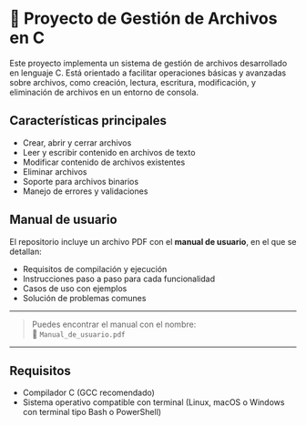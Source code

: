 # 📂 Proyecto de Gestión de Archivos en C

Este proyecto implementa un sistema de gestión de archivos desarrollado en lenguaje C. Está orientado a facilitar operaciones básicas y avanzadas sobre archivos, como creación, lectura, escritura, modificación, y eliminación de archivos en un entorno de consola.

## Características principales

- Crear, abrir y cerrar archivos
- Leer y escribir contenido en archivos de texto
- Modificar contenido de archivos existentes
- Eliminar archivos
- Soporte para archivos binarios
- Manejo de errores y validaciones

## Manual de usuario

El repositorio incluye un archivo PDF con el **manual de usuario**, en el que se detallan:

- Requisitos de compilación y ejecución
- Instrucciones paso a paso para cada funcionalidad
- Casos de uso con ejemplos
- Solución de problemas comunes

---
> Puedes encontrar el manual con el nombre:  
📄 `Manual_de_usuario.pdf`

---

##  Requisitos

- Compilador C (GCC recomendado)
- Sistema operativo compatible con terminal (Linux, macOS o Windows con terminal tipo Bash o PowerShell)
